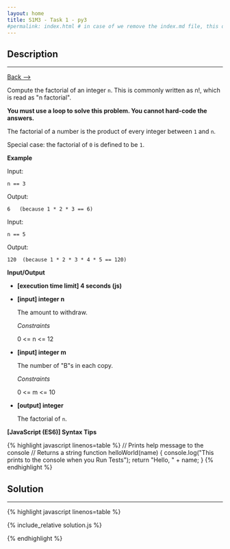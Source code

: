 ```yaml
---
layout: home
title: S1M3 - Task 1 - py3
#permalink: index.html # in case of we remove the index.md file, this doc will be the index page
---
```


<div class="row">
<div class="columnStmt" markdown="1">

##  Description
------

[Back --> ](../README.md)

Compute the factorial of an integer `n`. This is commonly written as n!, which is read as "n factorial".

**You must use a loop to solve this problem. You cannot hard-code the answers.**

The factorial of a number is the product of every integer between `1` and `n`.

Special case: the factorial of `0` is defined to be `1`.

**Example**

Input:
```
n == 3
```
Output:
```
6   (because 1 * 2 * 3 == 6)
```
Input:
```
n == 5
```
Output:
```
120  (because 1 * 2 * 3 * 4 * 5 == 120)
```

**Input/Output**

* **[execution time limit] 4 seconds (js)**

* **[input] integer n**

    The amount to withdraw.

    *Constraints*

    0 <= n <= 12

* **[input] integer m**

    The number of "B"s in each copy.

    *Constraints*

    0 <= m <= 10

* **[output] integer**

    The factorial of `n`.

**[JavaScript (ES6)] Syntax Tips**

{% highlight javascript linenos=table %}
// Prints help message to the console
// Returns a string
function helloWorld(name) {
    console.log("This prints to the console when you Run Tests");
    return "Hello, " + name;
}
{% endhighlight %}

</div>
<div class="columnSol" markdown="1">

## Solution
------

{% highlight javascript linenos=table %}

{% include_relative solution.js %}

{% endhighlight %}

</div>
</div>